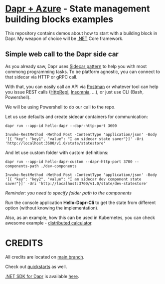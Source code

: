 # [Dapr + Azure](https://globalazure.net/sessions/250682) - State management building blocks examples

This repository contains demos about how to start with a building block in Dapr. My weapon of choice will be [.NET](https://dot.net) Core framework.

## Simple web call to the Dapr side car

As you already saw, Dapr uses [Sidecar pattern](https://docs.microsoft.com/en-us/azure/architecture/patterns/sidecar) to help you with most commong programming
tasks. To be platform agnostic, you can connect to that sidecar via HTTP or gRPC call.

With that, you can easily call an API via [Postman](https://www.postman.com/) or whatever tool can help you issue REST calls ([HttpRepl](https://github.com/dotnet/HttpRepl), [Insomnia](https://insomnia.rest/), ...), or just use CLI (Bash, Powershell).

We will be using Powershell to do our call to the repo.

Let us use defaults and create sidecar containers for communication:

`dapr run --app-id hello-dapr --dapr-http-port 3600`

`Invoke-RestMethod -Method Post -ContentType 'application/json' -Body '[{ "key": "key1", "value": "I am sidecar state saver"}]' -Uri 'http://localhost:3600/v1.0/state/statestore'`

And let use custom folder with custom definitions:

`dapr run --app-id hello-dapr-custom --dapr-http-port 3700 --components-path ./dev-components`

`Invoke-RestMethod -Method Post -ContentType 'application/json' -Body '[{ "key": "key2", "value": "I am sidecar dev component state saver"}]' -Uri 'http://localhost:3700/v1.0/state/dev-statestore'`

*Reminder: you need to specify folder path to the components*

Run the console application **Hello-Dapr-Cli** to get the state from different option (without knowing the implementation).

Also, as an example, how this can be used in Kubernetes, you can check awesome example - [distributed calculator](https://github.com/dapr/quickstarts/tree/v1.0.0/distributed-calculator).

# CREDITS

All credits are located on [main branch](https://github.com/bovrhovn/gab-2021-dapr). 

Check out [quickstarts](https://github.com/dapr/quickstarts) as well.

[.NET SDK for Dapr](https://github.com/dapr/dotnet-sdk) is available [here](https://github.com/dapr/dotnet-sdk).

